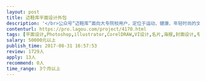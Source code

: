 ```yaml
---                
layout: post       
title: 迈鞋库平面设计外包           
description: '</br>公众号“迈鞋库”面向大专院校用户，定位于运动、健康、年轻时尚的文化需求。以每天讲述一双鞋的故事为主旨。其中的“迈鞋馆”是电商平台，运营自主品牌鞋品。现已建立校园渠道中心、鞋品设计生产中心、品牌中心。以微信公众号为主的自媒体为主要传播</br></br>具体要求</br>公众号“迈鞋库”面向大专院校用户，定位于运动、健康、年轻时尚的文化需求。以每天讲述一双鞋的故事为主旨。其中的“迈鞋馆”是电商平台，运营自主品牌鞋品。现已建立校园渠道中心、鞋品设计生产中心、品牌中心。以微信公众号为主的自媒体为主要传播</br></br>具体要求</br>1、鞋类产品拍摄、修图与海报设计、店面风格的设计、各期线上、线下活动视觉设计</br>2、服务号，每周一条，配合公众号图文必要的设计工作。</br>3、通过对视觉设计的改善、提升流量，以导向更好的成交销量。</br></br>我们每开拓一个线下高校学校（一般学校一万人以上，现已在广东有30个高校，会逐步拓展全国），希望能够一个学期至少达成一半人口稳定的粉丝量。每个学校有地推团队，以及可以半个月内覆盖全校人口的广告渠道。</br>'     
contenturl: https://pro.lagou.com/project/4170.html      
tags: [平面设计,Photoshop,illustrator,CorelDRAW,VI设计,名片,海报,封面设计,专题设计,形象设计]            
salary: 50000元以上          
publish_time: 2017-08-31 16:57:53         
review: 1729人                   
apply: 13人                   
recommend: 0人                   
time_range: 3个月以上              
---                 
```

